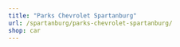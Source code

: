 ```yaml
---
title: "Parks Chevrolet Spartanburg"
url: /spartanburg/parks-chevrolet-spartanburg/
shop: car
---
```

